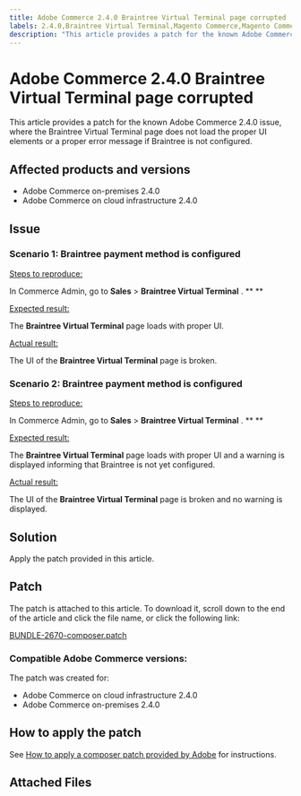 ```yaml
---
title: Adobe Commerce 2.4.0 Braintree Virtual Terminal page corrupted
labels: 2.4.0,Braintree Virtual Terminal,Magento Commerce,Magento Commerce Cloud,known issues,patch,troubleshooting,Adobe Commerce,on-premises,cloud infrastructure
description: "This article provides a patch for the known Adobe Commerce 2.4.0 issue, where the Braintree Virtual Terminal page does not load the proper UI elements or a proper error message if Braintree is not configured."
---
```


# Adobe Commerce 2.4.0 Braintree Virtual Terminal page corrupted

This article provides a patch for the known Adobe Commerce 2.4.0 issue, where the Braintree Virtual Terminal page does not load the proper UI elements or a proper error message if Braintree is not configured.

## Affected products and versions

* Adobe Commerce on-premises 2.4.0
* Adobe Commerce on cloud infrastructure 2.4.0

## Issue

### Scenario 1: Braintree payment method is configured

 <u>Steps to reproduce:</u>

In Commerce Admin, go to **Sales** > **Braintree Virtual Terminal** . ** **

 <u>Expected result:</u>

The **Braintree Virtual Terminal** page loads with proper UI.

 <u>Actual result:</u>

The UI of the **Braintree Virtual Terminal** page is broken.

### Scenario 2: Braintree payment method is configured

 <u>Steps to reproduce:</u>

In Commerce Admin, go to **Sales** > **Braintree Virtual Terminal** . ** **

 <u>Expected result:</u>

The **Braintree Virtual Terminal** page loads with proper UI and a warning is displayed informing that Braintree is not yet configured.

 <u>Actual result:</u>

The UI of the **Braintree Virtual Terminal** page is broken and no warning is displayed.

## Solution

Apply the patch provided in this article.

## Patch

The patch is attached to this article. To download it, scroll down to the end of the article and click the file name, or click the following link:

 [BUNDLE-2670-composer.patch](assets/BUNDLE-2670-composer.patch.zip)

### Compatible Adobe Commerce versions:

The patch was created for:

* Adobe Commerce on cloud infrastructure 2.4.0
* Adobe Commerce on-premises 2.4.0

## How to apply the patch

See [How to apply a composer patch provided by Adobe](https://support.magento.com/hc/en-us/articles/360028367731) for instructions.

## Attached Files 